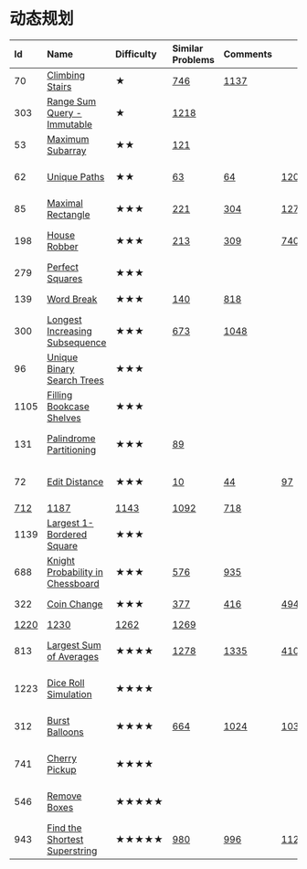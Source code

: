 # 动态规划





| Id | Name | Difficulty | Similar Problems | Comments |  |  |  |  |
| :--- | :--- | :--- | :--- | :--- | :--- | :--- | :--- | :--- |
| 70 | [Climbing Stairs](https://zxi.mytechroad.com/blog/dynamic-programming/leetcode-70-climbing-stairs/) | ★ | [746](https://zxi.mytechroad.com/blog/dynamic-programming/leetcode-746-min-cost-climbing-stairs/) | [1137](https://zxi.mytechroad.com/blog/dynamic-programming/leetcode-1137-n-th-tribonacci-number/) |  |  |  | I: O\(n\), S = O\(n\), T = O\(n\) |
| 303 | [Range Sum Query - Immutable](https://zxi.mytechroad.com/blog/dynamic-programming/leetcode-303-range-sum-query-immutable/) | ★ | [1218](https://zxi.mytechroad.com/blog/dynamic-programming/leetcode-1218-longest-arithmetic-subsequence-of-given-difference/) |  |  |  |  |  |
| 53 | [Maximum Subarray](https://zxi.mytechroad.com/blog/dynamic-programming/leetcode-53-maximum-subarray/) | ★★ | [121](https://zxi.mytechroad.com/blog/dynamic-programming/leetcode-121-best-time-to-buy-and-sell-stock/) |  |  |  |  |  |
| 62 | [Unique Paths](https://zxi.mytechroad.com/blog/dynamic-programming/leetcode-62-unique-paths/) | ★★ | [63](https://zxi.mytechroad.com/blog/dynamic-programming/leetcode-63-unique-paths-ii/) | [64](https://zxi.mytechroad.com/blog/dynamic-programming/leetcode-64-minimum-path-sum/) | [120](https://zxi.mytechroad.com/blog/dynamic-programming/leetcode-120-triangle/) | [174](https://zxi.mytechroad.com/blog/dynamic-programming/leetcode-174-dungeon-game/) | [931](https://zxi.mytechroad.com/blog/dynamic-programming/leetcode-931-minimum-falling-path-sum/) | I: O\(mn\), S = O\(mn\), T = O\(mn\) |
| 85 | [Maximal Rectangle](https://zxi.mytechroad.com/blog/dynamic-programming/leetcode-85-maximal-rectangle/) | ★★★ | [221](https://zxi.mytechroad.com/blog/dynamic-programming/leetcode-304-range-sum-query-2d-immutable/) | [304](https://leetcode.com/problems/range-sum-query-2d-immutable) | [1277](https://zxi.mytechroad.com/blog/dynamic-programming/leetcode-1277-count-square-submatrices-with-all-ones/) |  |  |  |
| 198 | [House Robber](https://zxi.mytechroad.com/blog/dynamic-programming/leetcode-198-house-robber/) | ★★★ | [213](https://leetcode.com/problems/house-robber-ii/) | [309](https://zxi.mytechroad.com/blog/dynamic-programming/leetcode-309-best-time-to-buy-and-sell-stock-with-cooldown/) | [740](https://zxi.mytechroad.com/blog/dynamic-programming/leetcode-740-delete-and-earn/) | [790](https://zxi.mytechroad.com/blog/dynamic-programming/leetcode-790-domino-and-tromino-tiling/) | [801](https://zxi.mytechroad.com/blog/dynamic-programming/leetcode-801-minimum-swaps-to-make-sequences-increasing/) | I: O\(n\), S = O\(3n\), T = O\(3n\) |
| 279 | [Perfect Squares](https://zxi.mytechroad.com/blog/dynamic-programming/leetcode-279-perfect-squares/) | ★★★ |  |  |  |  |  | I: n, S = O\(n\), T = O\(n\*sqrt\(n\)\) |
| 139 | [Word Break](https://zxi.mytechroad.com/blog/leetcode/leetcode-139-word-break/) | ★★★ | [140](https://zxi.mytechroad.com/blog/leetcode/leetcode-140-word-break-ii/) | [818](https://zxi.mytechroad.com/blog/searching/leetcode-818-race-car/) |  |  |  | I: O\(n\), S = O\(n\), T = O\(n^2\) |
| 300 | [Longest Increasing Subsequence](https://zxi.mytechroad.com/blog/dynamic-programming/leetcode-300-longest-increasing-subsequence/) | ★★★ | [673](https://zxi.mytechroad.com/blog/dynamic-programming/leetcode-673-number-of-longest-increasing-subsequence/) | [1048](https://zxi.mytechroad.com/blog/leetcode/leetcode-weekly-contest-137/) |  |  |  |  |
| 96 | [Unique Binary Search Trees](https://zxi.mytechroad.com/blog/dynamic-programming/leetcode-96-unique-binary-search-trees/) | ★★★ |  |  |  |  |  |  |
| 1105 | [Filling Bookcase Shelves](https://zxi.mytechroad.com/blog/dynamic-programming/leetcode-1105-filling-bookcase-shelves/) | ★★★ |  |  |  |  |  | I: O\(n\) + t, S = O\(n\), T = O\(n^2\) |
| 131 | [Palindrome Partitioning](https://zxi.mytechroad.com/blog/searching/leetcode-131-palindrome-partitioning/) | ★★★ | [89](https://zxi.mytechroad.com/blog/dynamic-programming/leetcode-89-gray-code/) |  |  |  |  | I: O\(n\), S = O\(2^n\), T = O\(2^n\) |
| 72 | [Edit Distance](https://zxi.mytechroad.com/blog/dynamic-programming/leetcode-72-edit-distance/) | ★★★ | [10](https://zxi.mytechroad.com/blog/searching/leetcode-10-regular-expression-matching/) | [44](https://leetcode.com/problems/wildcard-matching/) | [97](https://zxi.mytechroad.com/blog/dynamic-programming/leetcode-97-interleaving-string/) | [115](https://zxi.mytechroad.com/blog/dynamic-programming/leetcode-115-distinct-subsequences/) | [583](https://leetcode.com/problems/delete-operation-for-two-strings/) | I: O\(m+n\), S = O\(mn\), T = O\(mn\) |
| [712](https://zxi.mytechroad.com/blog/dynamic-programming/leetcode-712-minimum-ascii-delete-sum-for-two-strings/) | [1187](https://zxi.mytechroad.com/blog/dynamic-programming/leetcode-1187-make-array-strictly-increasing/) | [1143](https://zxi.mytechroad.com/blog/dynamic-programming/leetcode-1143-longest-common-subsequence/) | [1092](https://zxi.mytechroad.com/blog/dynamic-programming/leetcode-1092-shortest-common-supersequence/) | [718](https://zxi.mytechroad.com/blog/dynamic-programming/leetcode-718-maximum-length-of-repeated-subarray/) |  |  |  |  |
| 1139 | [Largest 1-Bordered Square](https://zxi.mytechroad.com/blog/dynamic-programming/leetcode-1139-largest-1-bordered-square/) | ★★★ |  |  |  |  |  | I: O\(mn\), S = O\(mn\) T = O\(mn\*min\(n,m\)\) |
| 688 | [Knight Probability in Chessboard](https://leetcode.com/problems/knight-probability-in-chessboard/) | ★★★ | [576](https://leetcode.com/problems/out-of-boundary-paths/) | [935](https://leetcode.com/problems/knight-dialer/) |  |  |  | I: O\(mn\) + k S = O\(kmn\), T = O\(kmn\) |
| 322 | [Coin Change](https://zxi.mytechroad.com/blog/dynamic-programming/leetcode-322-coin-change/) | ★★★ | [377](https://zxi.mytechroad.com/blog/dynamic-programming/leetcode-377-combination-sum-iv/) | [416](https://zxi.mytechroad.com/blog/dynamic-programming/leetcode-416-partition-equal-subset-sum/) | [494](https://zxi.mytechroad.com/blog/dynamic-programming/leetcode-494-target-sum/) | [1043](https://zxi.mytechroad.com/blog/dynamic-programming/leetcode-1043-partition-array-for-maximum-sum/) | [1049](https://zxi.mytechroad.com/blog/leetcode/leetcode-weekly-contest-137/) | I: O\(n\) + k, S = O\(n\), T = O\(kn\) |
| [1220](https://zxi.mytechroad.com/blog/dynamic-programming/leetcode-1220-count-vowels-permutation/) | [1230](https://zxi.mytechroad.com/blog/dynamic-programming/leetcode-1230-toss-strange-coins/) | [1262](https://zxi.mytechroad.com/blog/dynamic-programming/leetcode-1262-greatest-sum-divisible-by-three/) | [1269](https://zxi.mytechroad.com/blog/dynamic-programming/leetcode-1269-number-of-ways-to-stay-in-the-same-place-after-some-steps/) |  |  |  |  |  |
| 813 | [Largest Sum of Averages](https://zxi.mytechroad.com/blog/dynamic-programming/leetcode-813-largest-sum-of-averages/) | ★★★★ | [1278](https://zxi.mytechroad.com/blog/dynamic-programming/leetcode-1278-palindrome-partitioning-iii/) | [1335](https://zxi.mytechroad.com/blog/dynamic-programming/leetcode-1335-minimum-difficulty-of-a-job-schedule/) | [410](https://zxi.mytechroad.com/blog/dynamic-programming/leetcode-410-split-array-largest-sum/) |  |  | I: O\(n\) + k S = O\(n\*k\), T = O\(kn^2\) |
| 1223 | [Dice Roll Simulation](https://zxi.mytechroad.com/blog/dynamic-programming/leetcode-1223-dice-roll-simulation/) | ★★★★ |  |  |  |  |  | I: O\(n\) + k + p S = O\(k\*p\), T = O\(n^2kp\) |
| 312 | [Burst Balloons](https://zxi.mytechroad.com/blog/dynamic-programming/leetcode-312-burst-balloons/) | ★★★★ | [664](https://zxi.mytechroad.com/blog/dynamic-programming/leetcode-664-strange-printer/) | [1024](https://zxi.mytechroad.com/blog/leetcode/leetcode-weekly-contest-131-1021-1022-1023-1024/) | [1039](https://zxi.mytechroad.com/blog/leetcode/leetcode-weekly-contest-135-1037-1038-1039-1040/) | [1140](https://zxi.mytechroad.com/blog/recursion/leetcode-1140-stone-game-ii/) | [1130](https://zxi.mytechroad.com/blog/dynamic-programming/1130-minimum-cost-tree-from-leaf-values/) | I: O\(n\), S = O\(n^2\), T = O\(n^3\) |
| 741 | [Cherry Pickup](https://zxi.mytechroad.com/blog/dynamic-programming/leetcode-741-cherry-pickup/) | ★★★★ |  |  |  |  |  | I: O\(n^2\), S = O\(n^3\), T = O\(n^3\) |
| 546 | [Remove Boxes](https://zxi.mytechroad.com/blog/dynamic-programming/leetcode-546-remove-boxes/) | ★★★★★ |  |  |  |  |  | I: O\(n\), S = O\(n^3\), T = O\(n^4\) |
| 943 | [Find the Shortest Superstring](https://zxi.mytechroad.com/blog/searching/leetcode-943-find-the-shortest-superstring/) | ★★★★★ | [980](https://zxi.mytechroad.com/blog/searching/leetcode-980-unique-paths-iii/) | [996](https://zxi.mytechroad.com/blog/searching/leetcode-996-number-of-squareful-arrays/) | [1125](https://zxi.mytechroad.com/blog/dynamic-programming/leetcode-1125-smallest-sufficient-team/) |  |  | I: O\(n\) S = O\(n\*2^n\), T = \(n^2\*2^n\) |

